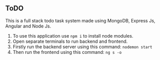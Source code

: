 ## ToDO

This is a full stack todo task system made using MongoDB, Express Js, Angular and Node Js. 
1. To use this application use `npm i` to install node modules.
2. Open separate terminals to run backend and frontend.
3. Firstly run the backend server using this command: 
`nodemon start`
4. Then run the frontend using this command:
`ng s -o`
